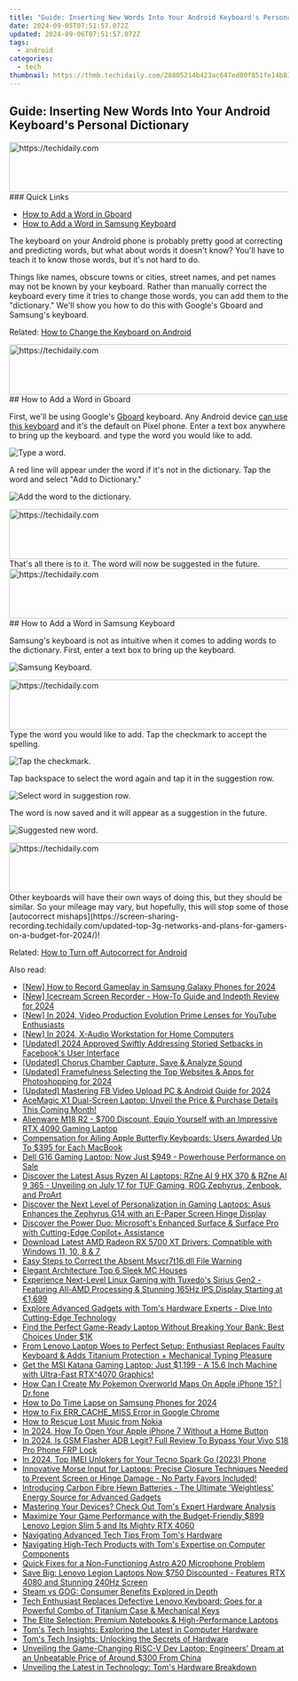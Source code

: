 ```yaml
---
title: "Guide: Inserting New Words Into Your Android Keyboard's Personal Dictionary"
date: 2024-09-05T07:51:57.072Z
updated: 2024-09-06T07:51:57.072Z
tags:
  - android
categories:
  - tech
thumbnail: https://thmb.techidaily.com/28805214b423ac647ed00f851fe14b81181d6db73b669ce5e25a48073077851b.jpg
---
```


## Guide: Inserting New Words Into Your Android Keyboard's Personal Dictionary

<!-- affiliate ads begin -->
<a href="https://aligracehair.sjv.io/c/5597632/1902309/19272" target="_top" id="1902309">
  <img src="//a.impactradius-go.com/display-ad/19272-1902309" border="0" alt="https://techidaily.com" width="728" height="90"/>
</a>
<img height="0" width="0" src="https://aligracehair.sjv.io/i/5597632/1902309/19272" style="position:absolute;visibility:hidden;" border="0" />
<!-- affiliate ads end -->
### Quick Links

* [How to Add a Word in Gboard](https://driver-install.techidaily.com/unlock-full-potential-of-hd-webcam-with-updated-drivers-for-w11/)
* [How to Add a Word in Samsung Keyboard](https://some-guidance.techidaily.com/new-trailblazers-in-vr-eyewear-design/)

 The keyboard on your Android phone is probably pretty good at correcting and predicting words, but what about words it doesn't know? You'll have to teach it to know those words, but it's not hard to do.

 Things like names, obscure towns or cities, street names, and pet names may not be known by your keyboard. Rather than manually correct the keyboard every time it tries to change those words, you can add them to the "dictionary." We'll show you how to do this with Google's Gboard and Samsung's keyboard.

Related: [How to Change the Keyboard on Android](https://extra-hints.techidaily.com/2024-approved-construct-humor-memes-via-adobe/) 

<!-- affiliate ads begin -->
<a href="https://aligracehair.sjv.io/c/5597632/2047351/19272" target="_top" id="2047351">
  <img src="//a.impactradius-go.com/display-ad/19272-2047351" border="0" alt="https://techidaily.com" width="728" height="90"/>
</a>
<img height="0" width="0" src="https://aligracehair.sjv.io/i/5597632/2047351/19272" style="position:absolute;visibility:hidden;" border="0" />
<!-- affiliate ads end -->
##  How to Add a Word in Gboard

 First, we'll be using Google's [Gboard](https://www.anrdoezrs.net/links/3607085/type/dlg/sid/UUhtgUeUpU219094/https://play.google.com/store/apps/details?id=com.google.android.inputmethod.latin) keyboard. Any Android device [can use this keyboard](https://extra-hints.techidaily.com/2024-approved-construct-humor-memes-via-adobe/) and it's the default on Pixel phone. Enter a text box anywhere to bring up the keyboard. and type the word you would like to add.

![Type a word.](https://static1.howtogeekimages.com/wordpress/wp-content/uploads/2016/01/2022-01-07_16-59-49.png) 

 A red line will appear under the word if it's not in the dictionary. Tap the word and select "Add to Dictionary."

![Add the word to the dictionary.](https://static1.howtogeekimages.com/wordpress/wp-content/uploads/2016/01/2022-01-07_17-00-05.png) 

<!-- affiliate ads begin -->
<a href="https://appsumo.8odi.net/c/5597632/2049388/7443" target="_top" id="2049388">
  <img src="//a.impactradius-go.com/display-ad/7443-2049388" border="0" alt="https://techidaily.com" width="728" height="90"/>
</a>
<img height="0" width="0" src="https://appsumo.8odi.net/i/5597632/2049388/7443" style="position:absolute;visibility:hidden;" border="0" />
<!-- affiliate ads end -->
 That's all there is to it. The word will now be suggested in the future.

<!-- affiliate ads begin -->
<a href="https://appsumo.8odi.net/c/5597632/2037335/7443" target="_top" id="2037335">
  <img src="//a.impactradius-go.com/display-ad/7443-2037335" border="0" alt="https://techidaily.com" width="728" height="90"/>
</a>
<img height="0" width="0" src="https://appsumo.8odi.net/i/5597632/2037335/7443" style="position:absolute;visibility:hidden;" border="0" />
<!-- affiliate ads end -->
##  How to Add a Word in Samsung Keyboard

 Samsung's keyboard is not as intuitive when it comes to adding words to the dictionary. First, enter a text box to bring up the keyboard.

![Samsung Keyboard.](https://static1.howtogeekimages.com/wordpress/wp-content/uploads/2016/01/2022-01-07_17-08-29.png) 

<!-- affiliate ads begin -->
<a href="https://imp.i357552.net/c/5597632/1001446/11832" target="_top" id="1001446">
  <img src="//a.impactradius-go.com/display-ad/11832-1001446" border="0" alt="https://techidaily.com" width="728" height="90"/>
</a>
<img height="0" width="0" src="https://imp.i357552.net/i/5597632/1001446/11832" style="position:absolute;visibility:hidden;" border="0" />
<!-- affiliate ads end -->
 Type the word you would like to add. Tap the checkmark to accept the spelling.

![Tap the checkmark.](https://static1.howtogeekimages.com/wordpress/wp-content/uploads/2016/01/2022-01-07_17-09-29.png) 

 Tap backspace to select the word again and tap it in the suggestion row.

![Select word in suggestion row.](https://static1.howtogeekimages.com/wordpress/wp-content/uploads/2016/01/2022-01-07_17-10-48.png) 

 The word is now saved and it will appear as a suggestion in the future.

![Suggested new word.](https://static1.howtogeekimages.com/wordpress/wp-content/uploads/2016/01/2022-01-07_17-11-05.png) 

<!-- affiliate ads begin -->
<a href="https://appsumo.8odi.net/c/5597632/2123731/7443" target="_top" id="2123731">
  <img src="//a.impactradius-go.com/display-ad/7443-2123731" border="0" alt="https://techidaily.com" width="728" height="90"/>
</a>
<img height="0" width="0" src="https://appsumo.8odi.net/i/5597632/2123731/7443" style="position:absolute;visibility:hidden;" border="0" />
<!-- affiliate ads end -->
 Other keyboards will have their own ways of doing this, but they should be similar. So your mileage may vary, but hopefully, this will stop some of those [autocorrect mishaps](https://screen-sharing-recording.techidaily.com/updated-top-3g-networks-and-plans-for-gamers-on-a-budget-for-2024/)!

Related: [How to Turn off Autocorrect for Android](https://screen-sharing-recording.techidaily.com/updated-top-3g-networks-and-plans-for-gamers-on-a-budget-for-2024/)

<ins class="adsbygoogle"
     style="display:block"
     data-ad-format="autorelaxed"
     data-ad-client="ca-pub-7571918770474297"
     data-ad-slot="1223367746"></ins>



<ins class="adsbygoogle"
     style="display:block"
     data-ad-client="ca-pub-7571918770474297"
     data-ad-slot="8358498916"
     data-ad-format="auto"
     data-full-width-responsive="true"></ins>

<span class="atpl-alsoreadstyle">Also read:</span>
<div><ul>
<li><a href="https://on-screen-recording.techidaily.com/new-how-to-record-gameplay-in-samsung-galaxy-phones-for-2024/"><u>[New] How to Record Gameplay in Samsung Galaxy Phones for 2024</u></a></li>
<li><a href="https://digital-screen-recording.techidaily.com/new-icecream-screen-recorder-how-to-guide-and-indepth-review-for-2024/"><u>[New] Icecream Screen Recorder - How-To Guide and Indepth Review for 2024</u></a></li>
<li><a href="https://youtube-blog.techidaily.com/n-2024-video-production-evolution-prime-lenses-for-youtube-enthusiasts/"><u>[New] In 2024, Video Production Evolution  Prime Lenses for YouTube Enthusiasts</u></a></li>
<li><a href="https://digital-screen-recording.techidaily.com/new-in-2024-x-audio-workstation-for-home-computers/"><u>[New] In 2024, X-Audio Workstation for Home Computers</u></a></li>
<li><a href="https://facebook-clips.techidaily.com/updated-2024-approved-swiftly-addressing-storied-setbacks-in-facebooks-user-interface/"><u>[Updated] 2024 Approved  Swiftly Addressing Storied Setbacks in Facebook's User Interface</u></a></li>
<li><a href="https://screen-mirroring-recording.techidaily.com/updated-chorus-chamber-capture-save-and-analyze-sound/"><u>[Updated] Chorus Chamber  Capture, Save & Analyze Sound</u></a></li>
<li><a href="https://fox-links.techidaily.com/updated-framefulness-selecting-the-top-websites-and-apps-for-photoshopping-for-2024/"><u>[Updated] Framefulness  Selecting the Top Websites & Apps for Photoshopping for 2024</u></a></li>
<li><a href="https://facebook-videos.techidaily.com/updated-mastering-fb-video-upload-pc-and-android-guide-for-2024/"><u>[Updated] Mastering FB Video Upload  PC & Android Guide for 2024</u></a></li>
<li><a href="https://hardware-reviews.techidaily.com/acemagic-x1-dual-screen-laptop-unveil-the-price-and-purchase-details-this-coming-month/"><u>AceMagic X1 Dual-Screen Laptop: Unveil the Price & Purchase Details This Coming Month!</u></a></li>
<li><a href="https://hardware-reviews.techidaily.com/alienware-m18-r2-700-discount-equip-yourself-with-an-impressive-rtx-4090-gaming-laptop/"><u>Alienware M18 R2 - $700 Discount, Equip Yourself with an Impressive RTX 4090 Gaming Laptop</u></a></li>
<li><a href="https://hardware-reviews.techidaily.com/compensation-for-ailing-apple-butterfly-keyboards-users-awarded-up-to-395-for-each-macbook/"><u>Compensation for Ailing Apple Butterfly Keyboards: Users Awarded Up To $395 for Each MacBook</u></a></li>
<li><a href="https://hardware-reviews.techidaily.com/dell-g16-gaming-laptop-now-just-949-powerhouse-performance-on-sale/"><u>Dell G16 Gaming Laptop: Now Just $949 - Powerhouse Performance on Sale</u></a></li>
<li><a href="https://hardware-reviews.techidaily.com/discover-the-latest-asus-ryzen-ai-laptops-rzne-ai-9-hx-370-and-rzne-ai-9-365-unveiling-on-july-17-for-tuf-gaming-rog-zephyrus-zenbook-and-proart/"><u>Discover the Latest Asus Ryzen AI Laptops: RZne AI 9 HX 370 & RZne AI 9 365 - Unveiling on July 17 for TUF Gaming, ROG Zephyrus, Zenbook, and ProArt</u></a></li>
<li><a href="https://hardware-reviews.techidaily.com/discover-the-next-level-of-personalization-in-gaming-laptops-asus-enhances-the-zephyrus-g14-with-an-e-paper-screen-hinge-display/"><u>Discover the Next Level of Personalization in Gaming Laptops: Asus Enhances the Zephyrus G14 with an E-Paper Screen Hinge Display</u></a></li>
<li><a href="https://hardware-reviews.techidaily.com/discover-the-power-duo-microsofts-enhanced-surface-and-surface-pro-with-cutting-edge-copilotplus-assistance/"><u>Discover the Power Duo: Microsoft's Enhanced Surface & Surface Pro with Cutting-Edge Copilot+ Assistance</u></a></li>
<li><a href="https://hardware-help.techidaily.com/download-latest-amd-radeon-rx-5700-xt-drivers-compatible-with-windows-11-10-8-and-7/"><u>Download Latest AMD Radeon RX 5700 XT Drivers: Compatible with Windows 11, 10, 8 & 7</u></a></li>
<li><a href="https://technical-tips.techidaily.com/easy-steps-to-correct-the-absent-msvcr7t16dll-file-warning/"><u>Easy Steps to Correct the Absent Msvcr7t16.dll File Warning</u></a></li>
<li><a href="https://screen-capture.techidaily.com/elegant-architecture-top-6-sleek-mc-houses/"><u>Elegant Architecture  Top 6 Sleek MC Houses</u></a></li>
<li><a href="https://hardware-reviews.techidaily.com/experience-next-level-linux-gaming-with-tuxedos-sirius-gen2-featuring-all-amd-processing-and-stunning-165hz-ips-display-starting-at-1699/"><u>Experience Next-Level Linux Gaming with Tuxedo's Sirius Gen2 - Featuring All-AMD Processing & Stunning 165Hz IPS Display Starting at €1,699</u></a></li>
<li><a href="https://hardware-reviews.techidaily.com/explore-advanced-gadgets-with-toms-hardware-experts-dive-into-cutting-edge-technology/"><u>Explore Advanced Gadgets with Tom's Hardware Experts - Dive Into Cutting-Edge Technology</u></a></li>
<li><a href="https://hardware-reviews.techidaily.com/find-the-perfect-game-ready-laptop-without-breaking-your-bank-best-choices-under-1k/"><u>Find the Perfect Game-Ready Laptop Without Breaking Your Bank: Best Choices Under $1K</u></a></li>
<li><a href="https://hardware-reviews.techidaily.com/from-lenovo-laptop-woes-to-perfect-setup-enthusiast-replaces-faulty-keyboard-and-adds-titanium-protection-plus-mechanical-typing-pleasure/"><u>From Lenovo Laptop Woes to Perfect Setup: Enthusiast Replaces Faulty Keyboard & Adds Titanium Protection + Mechanical Typing Pleasure</u></a></li>
<li><a href="https://hardware-reviews.techidaily.com/1723862690223-get-the-msi-katana-gaming-laptop-just-1199-a-156-inch-machine-with-ultra-fast-rtx4070-graphics/"><u>Get the MSI Katana Gaming Laptop: Just $1,199 - A 15.6 Inch Machine with Ultra-Fast RTX^4070 Graphics!</u></a></li>
<li><a href="https://ios-pokemon-go.techidaily.com/how-can-i-create-my-pokemon-overworld-maps-on-apple-iphone-15-drfone-by-drfone-virtual-ios/"><u>How Can I Create My Pokemon Overworld Maps On Apple iPhone 15? | Dr.fone</u></a></li>
<li><a href="https://some-techniques.techidaily.com/how-to-do-time-lapse-on-samsung-phones-for-2024/"><u>How to Do Time Lapse on Samsung Phones for 2024</u></a></li>
<li><a href="https://win-howtos.techidaily.com/how-to-fix-errcachemiss-error-in-google-chrome/"><u>How to Fix ERR_CACHE_MISS Error in Google Chrome</u></a></li>
<li><a href="https://blog-min.techidaily.com/how-to-rescue-lost-music-from-nokia-by-fonelab-android-recover-music/"><u>How to Rescue Lost Music from Nokia</u></a></li>
<li><a href="https://ios-unlock.techidaily.com/in-2024-how-to-open-your-apple-iphone-7-without-a-home-button-by-drfone-ios/"><u>In 2024, How To Open Your Apple iPhone 7 Without a Home Button</u></a></li>
<li><a href="https://bypass-frp.techidaily.com/in-2024-is-gsm-flasher-adb-legit-full-review-to-bypass-your-vivo-s18-pro-phone-frp-lock-by-drfone-android/"><u>In 2024, Is GSM Flasher ADB Legit? Full Review To Bypass Your Vivo S18 Pro Phone FRP Lock</u></a></li>
<li><a href="https://sim-unlock.techidaily.com/in-2024-top-imei-unlokers-for-your-tecno-spark-go-2023-phone-by-drfone-android/"><u>In 2024, Top IMEI Unlokers for Your Tecno Spark Go (2023) Phone</u></a></li>
<li><a href="https://hardware-reviews.techidaily.com/innovative-morse-input-for-laptops-precise-closure-techniques-needed-to-prevent-screen-or-hinge-damage-no-party-favors-included/"><u>Innovative Morse Input for Laptops: Precise Closure Techniques Needed to Prevent Screen or Hinge Damage - No Party Favors Included!</u></a></li>
<li><a href="https://hardware-reviews.techidaily.com/introducing-carbon-fibre-hewn-batteries-the-ultimate-weightless-energy-source-for-advanced-gadgets/"><u>Introducing Carbon Fibre Hewn Batteries - The Ultimate 'Weightless' Energy Source for Advanced Gadgets</u></a></li>
<li><a href="https://hardware-reviews.techidaily.com/mastering-your-devices-check-out-toms-expert-hardware-analysis/"><u>Mastering Your Devices? Check Out Tom's Expert Hardware Analysis</u></a></li>
<li><a href="https://hardware-reviews.techidaily.com/maximize-your-game-performance-with-the-budget-friendly-899-lenovo-legion-slim-5-and-its-mighty-rtx-4060/"><u>Maximize Your Game Performance with the Budget-Friendly $899 Lenovo Legion Slim 5 and Its Mighty RTX 4060</u></a></li>
<li><a href="https://hardware-reviews.techidaily.com/navigating-advanced-tech-tips-from-toms-hardware/"><u>Navigating Advanced Tech Tips From Tom's Hardware</u></a></li>
<li><a href="https://hardware-reviews.techidaily.com/navigating-high-tech-products-with-toms-expertise-on-computer-components/"><u>Navigating High-Tech Products with Tom's Expertise on Computer Components</u></a></li>
<li><a href="https://sound-issues.techidaily.com/quick-fixes-for-a-non-functioning-astro-a20-microphone-problem/"><u>Quick Fixes for a Non-Functioning Astro A20 Microphone Problem</u></a></li>
<li><a href="https://hardware-reviews.techidaily.com/save-big-lenovo-legion-laptops-now-750-discounted-features-rtx-4080-and-stunning-240hz-screen/"><u>Save Big: Lenovo Legion Laptops Now $750 Discounted - Features RTX 4080 and Stunning 240Hz Screen</u></a></li>
<li><a href="https://games-able.techidaily.com/steam-vs-gog-consumer-benefits-explored-in-depth/"><u>Steam vs GOG: Consumer Benefits Explored in Depth</u></a></li>
<li><a href="https://hardware-reviews.techidaily.com/tech-enthusiast-replaces-defective-lenovo-keyboard-goes-for-a-powerful-combo-of-titanium-case-and-mechanical-keys/"><u>Tech Enthusiast Replaces Defective Lenovo Keyboard: Goes for a Powerful Combo of Titanium Case & Mechanical Keys</u></a></li>
<li><a href="https://hardware-reviews.techidaily.com/the-elite-selection-premium-notebooks-and-high-performance-laptops/"><u>The Elite Selection: Premium Notebooks & High-Performance Laptops</u></a></li>
<li><a href="https://hardware-reviews.techidaily.com/toms-tech-insights-exploring-the-latest-in-computer-hardware-t17238628794254/"><u>Tom's Tech Insights: Exploring the Latest in Computer Hardware</u></a></li>
<li><a href="https://hardware-reviews.techidaily.com/toms-tech-insights-unlocking-the-secrets-of-hardware/"><u>Tom's Tech Insights: Unlocking the Secrets of Hardware</u></a></li>
<li><a href="https://hardware-reviews.techidaily.com/unveiling-the-game-changing-risc-v-dev-laptop-engineers-dream-at-an-unbeatable-price-of-around-300-from-china/"><u>Unveiling the Game-Changing RISC-V Dev Laptop: Engineers' Dream at an Unbeatable Price of Around $300 From China</u></a></li>
<li><a href="https://hardware-reviews.techidaily.com/unveiling-the-latest-in-technology-toms-hardware-breakdown/"><u>Unveiling the Latest in Technology: Tom's Hardware Breakdown</u></a></li>
</ul></div>
